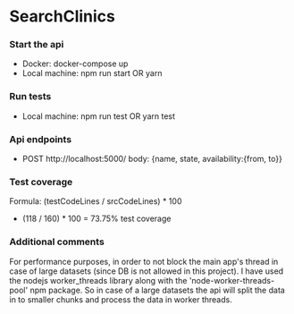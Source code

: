 # SearchClinics


### Start the api ###

* Docker: docker-compose up
* Local machine: npm run start OR yarn

### Run tests ###

* Local machine: npm run test OR yarn test

### Api endpoints ###

* POST http://localhost:5000/  body: {name, state, availability:{from, to}}

### Test coverage ###
Formula: (testCodeLines / srcCodeLines) * 100
* (118 / 160) * 100 = 73.75% test coverage

### Additional comments ###
  
 For performance purposes, in order to not block the main app's thread in case of large datasets (since DB is not allowed in this project). I have used the nodejs worker_threads library along with the 'node-worker-threads-pool' npm package. So in case of a large datasets the api will split the data in to smaller chunks and process the data in worker threads.
